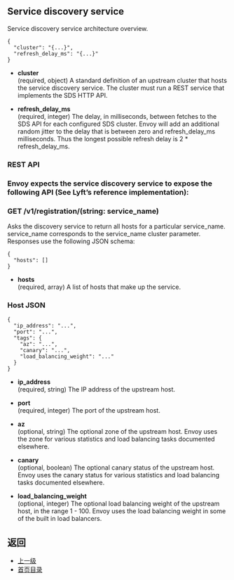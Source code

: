 ## Service discovery service
Service discovery service architecture overview.

```
{
  "cluster": "{...}",
  "refresh_delay_ms": "{...}"
}
```
- **cluster**<br />
	(required, object) A standard definition of an upstream cluster that hosts the service discovery service. The cluster must run a REST service that implements the SDS HTTP API.

- **refresh_delay_ms**<br />
	(required, integer) The delay, in milliseconds, between fetches to the SDS API for each configured SDS cluster. Envoy will add an additional random jitter to the delay that is between zero and refresh_delay_ms milliseconds. Thus the longest possible refresh delay is 2 * refresh_delay_ms.

### REST API
### Envoy expects the service discovery service to expose the following API (See Lyft’s reference implementation):

### GET /v1/registration/(string: service_name)
Asks the discovery service to return all hosts for a particular service_name. service_name corresponds to the service_name cluster parameter. Responses use the following JSON schema:

```
{
  "hosts": []
}
```
- **hosts**<br />
	(required, array) A list of hosts that make up the service.

### Host JSON
```
{
  "ip_address": "...",
  "port": "...",
  "tags": {
    "az": "...",
    "canary": "...",
    "load_balancing_weight": "..."
  }
}
```
- **ip_address**<br />
	(required, string) The IP address of the upstream host.

- **port**<br />
	(required, integer) The port of the upstream host.

- **az**<br />
	(optional, string) The optional zone of the upstream host. Envoy uses the zone for various statistics and load balancing tasks documented elsewhere.

- **canary**<br />
	(optional, boolean) The optional canary status of the upstream host. Envoy uses the canary status for various statistics and load balancing tasks documented elsewhere.

- **load_balancing_weight**<br />
	(optional, integer) The optional load balancing weight of the upstream host, in the range 1 - 100. Envoy uses the load balancing weight in some of the built in load balancers.


## 返回
- [上一级](../Clustermanager.md)
- [首页目录](../../README.md)